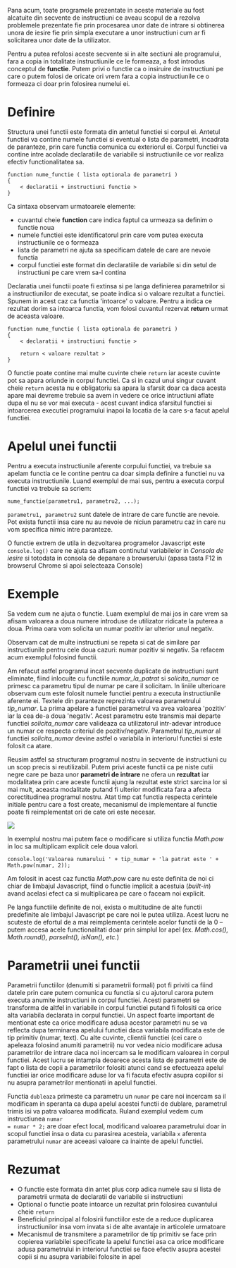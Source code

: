 Pana acum, toate programele prezentate in aceste materiale au fost alcatuite din secvente de instructiuni ce aveau scopul de a rezolva problemele prezentate fie prin procesarea unor date de intrare si obtinerea unora de iesire fie prin simpla executare a unor instructiuni cum ar fi solicitarea unor date de la utilizator.

Pentru a putea refolosi aceste secvente si in alte sectiuni ale programului, fara a copia in totalitate instructiunile ce le formeaza, a fost introdus conceptul de **functie**. Putem privi o functie ca o insiruire de instructiuni pe care o putem folosi de oricate ori vrem fara a copia instructiunile ce o formeaza ci doar prin folosirea numelui ei.

# Definire #
Structura unei functii este formata din antetul functiei si corpul ei. Antetul functiei va contine numele functiei si eventual o lista de parametri, incadrata de paranteze, prin care functia comunica cu exteriorul ei. Corpul functiei va contine intre acolade declaratiile de variabile si instructiunile ce vor realiza efectiv functionalitatea sa.

```
function nume_functie ( lista optionala de parametri )
{
    < declaratii + instructiuni functie >
}
```

Ca sintaxa observam urmatoarele elemente:
- cuvantul cheie **function** care indica faptul ca urmeaza sa definim o functie noua
- numele functiei este identificatorul prin care vom putea executa instructiunile ce o formeaza
- lista de parametri ne ajuta sa specificam datele de care are nevoie functia
- corpul functiei este format din declaratiile de variabile si din setul de instructiuni pe care vrem sa-l contina

Declaratia unei functii poate fi extinsa si pe langa definierea parametrilor si a instructiunilor de executat, se poate indica si o valoare rezultat a functiei. Spunem in acest caz ca functia 'intoarce' o valoare. Pentru a indica ce rezultat dorim sa intoarca functia, vom folosi cuvantul rezervat **return** urmat de aceasta valoare.

```
function nume_functie ( lista optionala de parametri )
{
    < declaratii + instructiuni functie >
    
    return < valoare rezultat >
}
```

O functie poate contine mai multe cuvinte cheie <code>return</code> iar aceste cuvinte pot sa apara oriunde in corpul functiei. Ca si in cazul unui singur cuvant cheie <code>return</code> acesta nu e obligatoriu sa apara la sfarsit doar ca daca acesta apare mai devreme trebuie sa avem in vedere ce orice intructiuni aflate dupa el nu se vor mai executa - acest cuvant indica sfarsitul functiei si intoarcerea executiei programului inapoi la locatia de la care s-a facut apelul functiei.

# Apelul unei functii #
Pentru a executa instructiunile aferente corpului functiei, va trebuie sa apelam functia ce le contine pentru ca doar simpla definire a functiei nu va executa instructiunile. Luand exemplul de mai sus, pentru a executa corpul functiei va trebuie sa scriem:

``` nume_functie(parametru1, parametru2, ...); ```

``` parametru1, parametru2 ``` sunt datele de intrare de care functie are nevoie. Pot exista functii insa care nu au nevoie de niciun parametru caz in care nu vom specifica nimic intre paranteze.

<p class="tip-box">O functie extrem de utila in dezvoltarea programelor Javascript este <code>console.log()</code> care ne ajuta sa afisam continutul variabilelor in <em>Consola de iesire</em> si totodata in consola de depanare a browserului (apasa tasta F12 in browserul Chrome si apoi selecteaza Console)</p>

# Exemple #
Sa vedem cum ne ajuta o functie. Luam exemplul de mai jos in care vrem sa afisam valoarea a doua numere introduse de utilizator ridicate la puterea a doua. Prima oara vom solicita un numar pozitiv iar ulterior unul negativ.

<div class="algovis" config-id="functii-basics.json" av-selected="2"></div>

Observam cat de multe instructiuni se repeta si cat de similare par instructiunile pentru cele doua cazuri: numar pozitiv si negativ. Sa refacem acum exemplul folosind functii.

<div class="algovis" config-id="functii-basics.json" av-selected="3"></div>

Am refacut astfel programul incat secvente duplicate de instructiuni sunt eliminate, fiind inlocuite cu functiile <em>numar_la_patrat</em> si <em>solicita_numar</em> ce primesc ca parametru tipul de numar pe care il solicitam. In liniile ulterioare observam cum este folosit numele functiei pentru a executa instructiunile aferente ei. Textele din paranteze reprezinta valoarea parametrului <em>tip_numar</em>. La prima apelare a functiei parametrul va avea valoarea 'pozitiv’ iar la cea de-a doua 'negativ’. Acest parametru este transmis mai departe functiei <em>solicita_numar</em> care valideaza ca utilizatorul intr-adevar introduce un numar ce respecta criteriul de pozitiv/negativ. Parametrul <em>tip_numar</em> al functiei <em>solicita_numar</em> devine astfel o variabila in interiorul functiei si este folosit ca atare.

Reusim astfel sa structuram programul nostru in secvente de instructiuni cu un scop precis si reutilizabil. Putem privi aceste functii ca pe niste cutii negre care pe baza unor **parametri de intrare** ne ofera un **rezultat** iar modalitatea prin care aceste functii ajung la rezultat este strict sarcina lor si mai mult, aceasta modalitate putand fi ulterior modificata fara a afecta corectitudinea programul nostru. Atat timp cat functia respecta cerintele initiale pentru care a fost create, mecanismul de implementare al functie poate fi reimplementat ori de cate ori este necesar.

<img src="../wp-content/uploads/2023/img/black_box.png" class="img-box">

In exemplul nostru mai putem face o modificare si utiliza functia _Math.pow_ in loc sa multiplicam explicit cele doua valori.

```
console.log('Valoarea numarului ' + tip_numar + 'la patrat este ' + Math.pow(numar, 2));
```
Am folosit in acest caz functia _Math.pow_ care nu este definita de noi ci chiar de limbajul Javascript, fiind o functie implicit a acestuia (_built-in_) avand acelasi efect ca si multiplicarea pe care o faceam noi explicit.

Pe langa functiile definite de noi, exista o multitudine de alte functii predefinite ale limbajul Javascript pe care noi le putea utiliza. Acest lucru ne scuteste de efortul de a mai reimplementa cerintele acelor functii de la 0 – putem accesa acele functionalitati doar prin simplul lor apel (ex. _Math.cos(), Math.round(), parseInt(), isNan(), etc._)

<div class="algovis" config-id="functii-basics.json" av-selected="0"></div>

# Parametrii unei functii #
Parametrii functiilor (denumiti si parametrii formali) pot fi priviti ca fiind datele prin care putem comunica cu functia si cu ajutorul carora putem executa anumite instructiuni in corpul functiei. Acesti parametri se transforma de altfel in variabile in corpul functiei putand fi folositi ca orice alta variabila declarata in corpul functiei. Un aspect foarte important de mentionat este ca orice modificare adusa acestor parametri nu se va reflecta dupa terminarea apelului functiei daca variabila modificata este de tip primitiv (numar, text). Cu alte cuvinte, clientii functiei (cei care o apeleaza folosind anumiti parametrii) nu vor vedea nicio modificare adusa parametrilor de intrare daca noi incercam sa le modificam valoarea in corpul functiei. Acest lucru se intampla deoarece acesta lista de parametri este de fapt o lista de copii a parametrilor folositi atunci cand se efectueaza apelul functiei iar orice modificare aduse lor va fi facuta efectiv asupra copiilor si nu asupra parametrilor mentionati in apelul functiei.

<div class="algovis" config-id="functii-basics.json" av-selected="1"></div>

Functia <code>dubleaza</code> primeste ca parametru un <code>numar</code> pe care noi incercam sa il modificam in speranta ca dupa apelul acestei functii de dublare, parametrul trimis isi va patra valoarea modificata. Ruland exemplul vedem cum instructiunea <code>numar = numar * 2;</code> are doar efect local, modificand valoarea parametrului doar in scopul functiei insa o data cu parasirea acesteia, variabila <code>x</code> aferenta parametrului <code>numar</code> are aceeasi valoare ca inainte de apelul functiei.

# Rezumat #
- O functie este formata din antet plus corp adica numele sau si lista de parametrii urmata de declaratii de variabile si instructiuni
- Optional o functie poate intoarce un rezultat prin folosirea cuvantului cheie <code>return</code>
- Beneficiul principal al folosirii functiilor este de a reduce duplicarea instructiunilor insa vom invata si de alte avantaje in articolele urmatoare
- Mecanismul de transmitere a parametrilor de tip primitiv se face prin copierea variabilei specificate la apelul functiei asa ca orice modificare adusa parametrului in interiorul functiei se face efectiv asupra acestei copii si nu asupra variabilei folosite in apel
